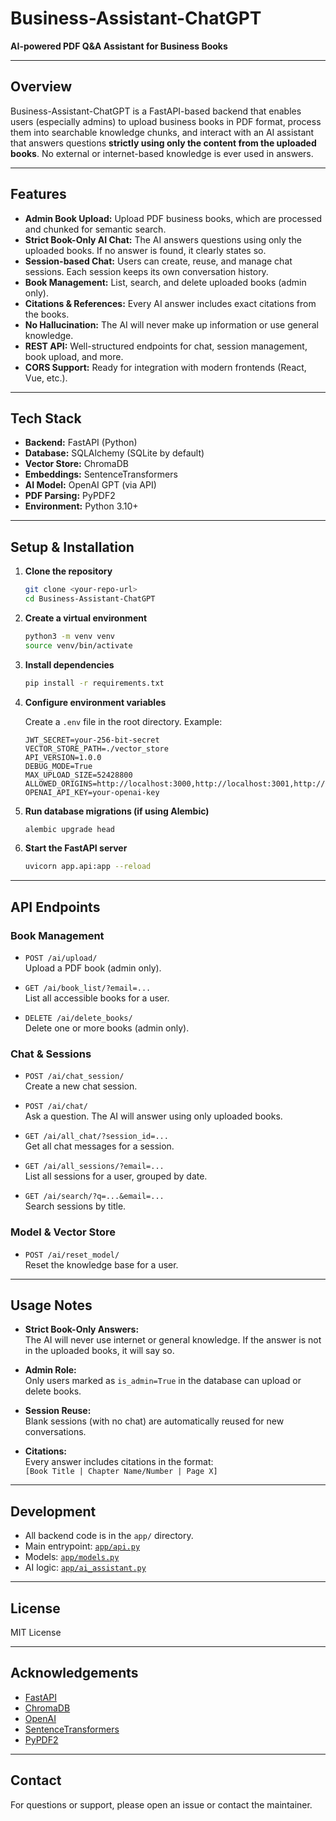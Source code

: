 # Business-Assistant-ChatGPT

**AI-powered PDF Q&A Assistant for Business Books**

---

## Overview

Business-Assistant-ChatGPT is a FastAPI-based backend that enables users (especially admins) to upload business books in PDF format, process them into searchable knowledge chunks, and interact with an AI assistant that answers questions **strictly using only the content from the uploaded books**. No external or internet-based knowledge is ever used in answers.

---

## Features

- **Admin Book Upload:** Upload PDF business books, which are processed and chunked for semantic search.
- **Strict Book-Only AI Chat:** The AI answers questions using only the uploaded books. If no answer is found, it clearly states so.
- **Session-based Chat:** Users can create, reuse, and manage chat sessions. Each session keeps its own conversation history.
- **Book Management:** List, search, and delete uploaded books (admin only).
- **Citations & References:** Every AI answer includes exact citations from the books.
- **No Hallucination:** The AI will never make up information or use general knowledge.
- **REST API:** Well-structured endpoints for chat, session management, book upload, and more.
- **CORS Support:** Ready for integration with modern frontends (React, Vue, etc.).

---

## Tech Stack

- **Backend:** FastAPI (Python)
- **Database:** SQLAlchemy (SQLite by default)
- **Vector Store:** ChromaDB
- **Embeddings:** SentenceTransformers
- **AI Model:** OpenAI GPT (via API)
- **PDF Parsing:** PyPDF2
- **Environment:** Python 3.10+

---

## Setup & Installation

1. **Clone the repository**
    ```bash
    git clone <your-repo-url>
    cd Business-Assistant-ChatGPT
    ```

2. **Create a virtual environment**
    ```bash
    python3 -m venv venv
    source venv/bin/activate
    ```

3. **Install dependencies**
    ```bash
    pip install -r requirements.txt
    ```

4. **Configure environment variables**

    Create a `.env` file in the root directory. Example:
    ```
    JWT_SECRET=your-256-bit-secret
    VECTOR_STORE_PATH=./vector_store
    API_VERSION=1.0.0
    DEBUG_MODE=True
    MAX_UPLOAD_SIZE=52428800
    ALLOWED_ORIGINS=http://localhost:3000,http://localhost:3001,http://127.0.0.1:5173
    OPENAI_API_KEY=your-openai-key
    ```

5. **Run database migrations (if using Alembic)**
    ```bash
    alembic upgrade head
    ```

6. **Start the FastAPI server**
    ```bash
    uvicorn app.api:app --reload
    ```

---

## API Endpoints

### Book Management

- `POST /ai/upload/`  
  Upload a PDF book (admin only).

- `GET /ai/book_list/?email=...`  
  List all accessible books for a user.

- `DELETE /ai/delete_books/`  
  Delete one or more books (admin only).

### Chat & Sessions

- `POST /ai/chat_session/`  
  Create a new chat session.

- `POST /ai/chat/`  
  Ask a question. The AI will answer using only uploaded books.

- `GET /ai/all_chat/?session_id=...`  
  Get all chat messages for a session.

- `GET /ai/all_sessions/?email=...`  
  List all sessions for a user, grouped by date.

- `GET /ai/search/?q=...&email=...`  
  Search sessions by title.

### Model & Vector Store

- `POST /ai/reset_model/`  
  Reset the knowledge base for a user.

---

## Usage Notes

- **Strict Book-Only Answers:**  
  The AI will never use internet or general knowledge. If the answer is not in the uploaded books, it will say so.

- **Admin Role:**  
  Only users marked as `is_admin=True` in the database can upload or delete books.

- **Session Reuse:**  
  Blank sessions (with no chat) are automatically reused for new conversations.

- **Citations:**  
  Every answer includes citations in the format:  
  `[Book Title | Chapter Name/Number | Page X]`

---

## Development

- All backend code is in the `app/` directory.
- Main entrypoint: [`app/api.py`](app/api.py)
- Models: [`app/models.py`](app/models.py)
- AI logic: [`app/ai_assistant.py`](app/ai_assistant.py)

---

## License

MIT License

---

## Acknowledgements

- [FastAPI](https://fastapi.tiangolo.com/)
- [ChromaDB](https://www.trychroma.com/)
- [OpenAI](https://openai.com/)
- [SentenceTransformers](https://www.sbert.net/)
- [PyPDF2](https://pypdf2.readthedocs.io/)

---

## Contact

For questions or support, please open an issue or contact the maintainer.
